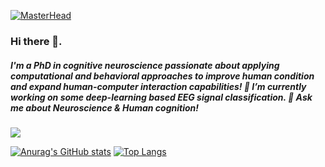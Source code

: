 [![MasterHead](https://i.pinimg.com/736x/cf/da/3c/cfda3c9030bc6706e4c3509582e19526.jpg)](www.github.com/Butovens)

### Hi there 👋. 
##### I'm a PhD in cognitive neuroscience passionate about applying computational and behavioral approaches to improve human condition and expand human-computer interaction capabilities! 🔭 I’m currently working on some deep-learning based EEG signal classification. 💬 Ask me about Neuroscience & Human cognition! 

![](https://komarev.com/ghpvc/?username=Butovens)

[![Anurag's GitHub stats](https://github-readme-stats.vercel.app/api?username=Butovens&show_icons=true&theme=radical&hide=stars,issues,contribs)](https://github.com/anuraghazra/github-readme-stats)
[![Top Langs](https://github-readme-stats.vercel.app/api/top-langs/?username=Butovens&hide_progress=true&theme=dracula)](https://github.com/anuraghazra/github-readme-stats)


<!--
**Butovens/Butovens** is a ✨ _special_ ✨ repository because its `README.md` (this file) appears on your GitHub profile.

Here are some ideas to get you started:

- 🔭 I’m currently working on ...
- 🌱 I’m currently learning ...
- 👯 I’m looking to collaborate on ...
- 🤔 I’m looking for help with ...
- 💬 Ask me about Neuroscience & Human cognition 
- 📫 How to reach me: ...
- 😄 Pronouns: ...
- ⚡ Fun fact: ...
-->
